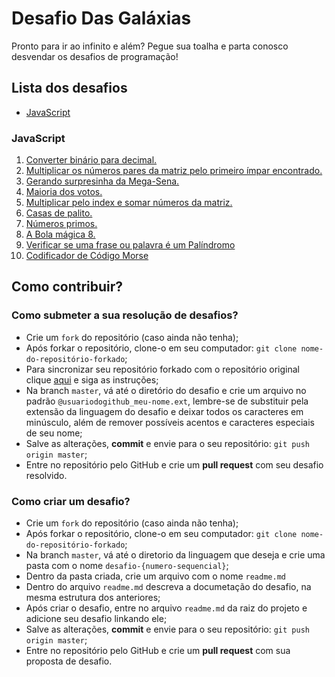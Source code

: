 # Desafio Das Galáxias

Pronto para ir ao infinito e além? Pegue sua toalha e parta conosco desvendar os desafios de programação!

## Lista dos desafios

- [JavaScript](#javascript)

### JavaScript

1. [Converter binário para decimal.](https://github.com/bildvitta/desafio-das-galaxias/tree/master/javascript/desafio-01)
2. [Multiplicar os números pares da matriz pelo primeiro ímpar encontrado.](https://github.com/bildvitta/desafio-das-galaxias/tree/master/javascript/desafio-02)
3. [Gerando surpresinha da Mega-Sena.](https://github.com/bildvitta/desafio-das-galaxias/tree/master/javascript/desafio-03)
4. [Maioria dos votos.](https://github.com/bildvitta/desafio-das-galaxias/tree/master/javascript/desafio-04)
5. [Multiplicar pelo index e somar números da matriz.](https://github.com/bildvitta/desafio-das-galaxias/tree/master/javascript/desafio-05)
6. [Casas de palito.](https://github.com/bildvitta/desafio-das-galaxias/tree/master/javascript/desafio-06)
7. [Números primos.](https://github.com/bildvitta/desafio-das-galaxias/tree/master/javascript/desafio-07)
8. [A Bola mágica 8.](https://github.com/bildvitta/desafio-das-galaxias/tree/master/javascript/desafio-08)
9. [Verificar se uma frase ou palavra é um Palíndromo](https://github.com/bildvitta/desafio-das-galaxias/tree/master/javascript/desafio-09)
10. [Codificador de Código Morse](https://github.com/bildvitta/desafio-das-galaxias/tree/master/javascript/desafio-10)

## Como contribuir?

### Como submeter a sua resolução de desafios?

- Crie um `fork` do repositório (caso ainda não tenha);
- Após forkar o repositório, clone-o em seu computador: `git clone nome-do-repositório-forkado`;
- Para sincronizar seu repositório forkado com o repositório original clique [aqui](https://medium.com/@topspinj/how-to-git-rebase-into-a-forked-repo-c9f05e821c8a) e siga as instruções;
- Na branch `master`, vá até o diretório do desafio e crie um arquivo no padrão `@usuariodogithub_meu-nome.ext`, lembre-se de substituir pela extensão da linguagem do desafio e deixar todos os caracteres em minúsculo, além de remover possíveis acentos e caracteres especiais de seu nome;
- Salve as alterações, **commit** e envie para o seu repositório: `git push origin master`;
- Entre no repositório pelo GitHub e crie um **pull request** com seu desafio resolvido.

### Como criar um desafio?

- Crie um `fork` do repositório (caso ainda não tenha);
- Após forkar o repositório, clone-o em seu computador: `git clone nome-do-repositório-forkado`;
- Na branch `master`, vá até o diretorio da linguagem que deseja e crie uma pasta com o nome `desafio-{numero-sequencial}`;
- Dentro da pasta criada, crie um arquivo com o nome `readme.md`
- Dentro do arquivo `readme.md` descreva a documetação do desafio, na mesma estrutura dos anteriores;
- Após criar o desafio, entre no arquivo `readme.md` da raiz do projeto e adicione seu desafio linkando ele;
- Salve as alterações, **commit** e envie para o seu repositório: `git push origin master`;
- Entre no repositório pelo GitHub e crie um **pull request** com sua proposta de desafio.

